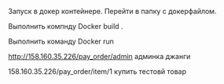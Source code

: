 Запуск в докер контейнере.
Перейти в папку с докерфайлом.

Выполнить компнду Docker build .

Выполнить команду Docker run

http://158.160.35.226/pay_order/admin 
админка джанги

158.160.35.226/pay_order/item/1
купить тестовй товар